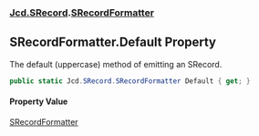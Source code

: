 ### [Jcd.SRecord](Jcd.SRecord.md 'Jcd.SRecord').[SRecordFormatter](Jcd.SRecord.SRecordFormatter.md 'Jcd.SRecord.SRecordFormatter')

## SRecordFormatter.Default Property

The default (uppercase) method of emitting an SRecord.

```csharp
public static Jcd.SRecord.SRecordFormatter Default { get; }
```

#### Property Value
[SRecordFormatter](Jcd.SRecord.SRecordFormatter.md 'Jcd.SRecord.SRecordFormatter')